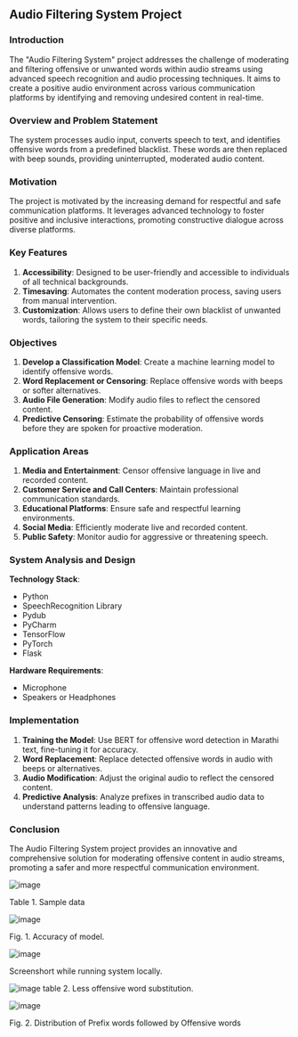 ## Audio Filtering System Project

### Introduction
The "Audio Filtering System" project addresses the challenge of moderating and filtering offensive or unwanted words within audio streams using advanced speech recognition and audio processing techniques. It aims to create a positive audio environment across various communication platforms by identifying and removing undesired content in real-time.

### Overview and Problem Statement
The system processes audio input, converts speech to text, and identifies offensive words from a predefined blacklist. These words are then replaced with beep sounds, providing uninterrupted, moderated audio content.

### Motivation
The project is motivated by the increasing demand for respectful and safe communication platforms. It leverages advanced technology to foster positive and inclusive interactions, promoting constructive dialogue across diverse platforms.

### Key Features
1. **Accessibility**: Designed to be user-friendly and accessible to individuals of all technical backgrounds.
2. **Timesaving**: Automates the content moderation process, saving users from manual intervention.
3. **Customization**: Allows users to define their own blacklist of unwanted words, tailoring the system to their specific needs.

### Objectives
1. **Develop a Classification Model**: Create a machine learning model to identify offensive words.
2. **Word Replacement or Censoring**: Replace offensive words with beeps or softer alternatives.
3. **Audio File Generation**: Modify audio files to reflect the censored content.
4. **Predictive Censoring**: Estimate the probability of offensive words before they are spoken for proactive moderation.

### Application Areas
1. **Media and Entertainment**: Censor offensive language in live and recorded content.
2. **Customer Service and Call Centers**: Maintain professional communication standards.
3. **Educational Platforms**: Ensure safe and respectful learning environments.
4. **Social Media**: Efficiently moderate live and recorded content.
5. **Public Safety**: Monitor audio for aggressive or threatening speech.

### System Analysis and Design
**Technology Stack**:
- Python
- SpeechRecognition Library
- Pydub
- PyCharm
- TensorFlow
- PyTorch
- Flask

**Hardware Requirements**:
- Microphone
- Speakers or Headphones

### Implementation
1. **Training the Model**: Use BERT for offensive word detection in Marathi text, fine-tuning it for accuracy.
2. **Word Replacement**: Replace detected offensive words in audio with beeps or alternatives.
3. **Audio Modification**: Adjust the original audio to reflect the censored content.
4. **Predictive Analysis**: Analyze prefixes in transcribed audio data to understand patterns leading to offensive language.

### Conclusion
The Audio Filtering System project provides an innovative and comprehensive solution for moderating offensive content in audio streams, promoting a safer and more respectful communication environment.




![image](https://github.com/pratikr10/Real-Time-Audio-Filter/assets/109615455/d09df4fb-fd18-4b93-afdb-9e9b31ce4721) 

Table 1. Sample data

![image](https://github.com/pratikr10/Real-Time-Audio-Filter/assets/109615455/a2352b5d-0d2f-4630-b891-f0d66bcd6fe2)

Fig. 1. Accuracy of model.

![image](https://github.com/pratikr10/Real-Time-Audio-Filter/assets/109615455/69d079bc-bf5e-4645-9e0a-40d71042cf6f)

Screenshort while running system locally.

![image](https://github.com/pratikr10/Real-Time-Audio-Filter/assets/109615455/8be71d96-0d55-48e1-87bc-e8dd1c7645f8)
table 2. Less offensive word substitution.

![image](https://github.com/pratikr10/Real-Time-Audio-Filter/assets/109615455/c6e51c6f-a88f-4836-b00a-93578822d643)

Fig. 2. Distribution of Prefix words followed by Offensive words 

